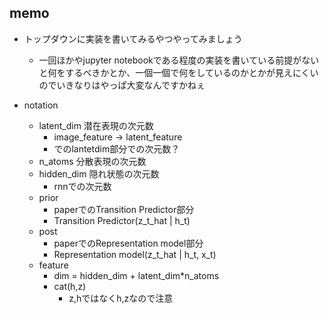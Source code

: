 ## memo
- トップダウンに実装を書いてみるやつやってみましょう
    - 一回ほかやjupyter notebookである程度の実装を書いている前提がないと何をするべきかとか、一個一個で何をしているのかとかが見えにくいのでいきなりはやっぱ大変なんですかねぇ

- notation
    - latent_dim 潜在表現の次元数
        - image_feature -> latent_feature
        - でのlantetdim部分での次元数？
    - n_atoms 分散表現の次元数
    - hidden_dim 隠れ状態の次元数
        - rnnでの次元数
    - prior
        - paperでのTransition Predictor部分
        - Transition Predictor(z_t_hat | h_t)
    - post
        - paperでのRepresentation model部分
        - Representation model(z_t_hat | h_t, x_t)
    - feature
        - dim = hidden_dim + latent_dim*n_atoms
        - cat(h,z)
            - z,hではなくh,zなので注意